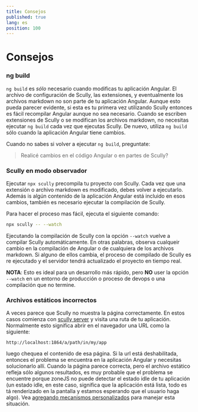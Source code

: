 ```yaml
---
title: Consejos
published: true
lang: es
position: 100
---
```


# Consejos

### ng build

`ng build` es _sólo_ necesario cuando modificas tu aplicación Angular.
El archivo de configuración de Scully, las extensiones, y eventualmente los archivos markdown no son parte de tu aplicación Angular.
Aunque esto pueda parecer evidente, si esta es tu primera vez utilizando Scully entonces es fácil recompilar Angular aunque no sea necesario. Cuando se escriben extensiones de Scully o se modifican los archivos markdown, no necesitas ejecutar `ng build` cada vez que ejecutas Scully. De nuevo, utiliza `ng build` sólo cuando la aplicación Angular tiene cambios.

Cuando no sabes si volver a ejecutar `ng build`, preguntate:

> Realicé cambios en el código Angular o en partes de Scully?

### Scully en modo observador

Ejecutar `npx scully` precompila tu proyecto con Scully. Cada vez que una extensión o archivo markdown es modificado, debes volver a ejecutarlo. Además is algún contenido de la aplicación Angular está incluido en esos cambios, también es necesario ejecutar la compilación de Scully.

Para hacer el proceso mas fácil, ejecuta el siguiente comando:

```bash
npx scully -- --watch
```

Ejecutando la compilación de Scully con la opción `--watch` vuelve a compilar Scully automáticamente. En otras palabras, observa cualqueir cambio en la compilación de Angular o de cualquiera de los archivos markdown. Si alguno de ellos cambia, el proceso de compilado de Scully es re ejecutado y el servidor tendrá actualizado el proyecto en tiempo real.

**NOTA**: Esto es ideal para un desarrollo más rápido, pero **NO** user la opción `--watch` en un entorno de producción o proceso de devops o una compilación que no termine.

### Archivos estáticos incorrectos

A veces parece que Scully no muestra la página correctamente. En estos casos comienza con [scully server](/docs/learn/getting-started/serving) y visita una ruta de tu aplicación. Normalmente esto significa abrir en el navegador una URL como la siguiente:

```
http://localhost:1864/a/path/in/my/app
```

luego chequea el contenido de esa página. Si la url está deshabilitada, entonces el problema se encuentra en la aplicación Angular y necesitas solucionarlo allí.
Cuando la página parece correcta, pero el archivo estático refleja sólo algunos resultados, es muy probable que el problema se encuentre porque zoneJS no puede detectar el estado idle de tu aplicación (un estado idle, en este caso, significa que la aplicación está lista, todo es tá renderizado en la pantalla y estamos esperando que el usuario haga algo). Vea [agregando mecanismos personalizados](/docs/Reference/config) para manejar esta situación.
